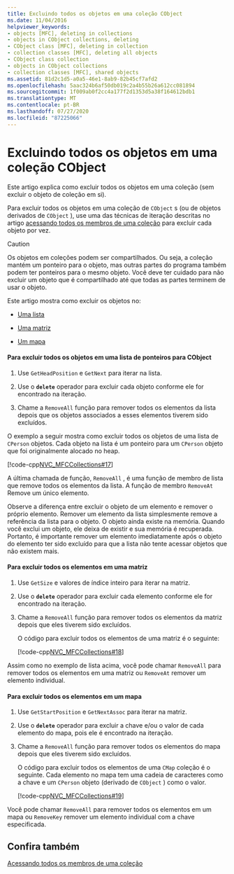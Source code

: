 ```yaml
---
title: Excluindo todos os objetos em uma coleção CObject
ms.date: 11/04/2016
helpviewer_keywords:
- objects [MFC], deleting in collections
- objects in CObject collections, deleting
- CObject class [MFC], deleting in collection
- collection classes [MFC], deleting all objects
- CObject class collection
- objects in CObject collections
- collection classes [MFC], shared objects
ms.assetid: 81d2c1d5-a0a5-46e1-8ab9-82b45cf7afd2
ms.openlocfilehash: 5aac324b6af50db019c2a4b55b26a612cc081894
ms.sourcegitcommit: 1f009ab0f2cc4a177f2d1353d5a38f164612bdb1
ms.translationtype: MT
ms.contentlocale: pt-BR
ms.lasthandoff: 07/27/2020
ms.locfileid: "87225066"
---
```

# <a name="deleting-all-objects-in-a-cobject-collection"></a>Excluindo todos os objetos em uma coleção CObject

Este artigo explica como excluir todos os objetos em uma coleção (sem excluir o objeto de coleção em si).

Para excluir todos os objetos em uma coleção de `CObject` s (ou de objetos derivados de `CObject` ), use uma das técnicas de iteração descritas no artigo [acessando todos os membros de uma coleção](accessing-all-members-of-a-collection.md) para excluir cada objeto por vez.

> [!CAUTION]
> Os objetos em coleções podem ser compartilhados. Ou seja, a coleção mantém um ponteiro para o objeto, mas outras partes do programa também podem ter ponteiros para o mesmo objeto. Você deve ter cuidado para não excluir um objeto que é compartilhado até que todas as partes terminem de usar o objeto.

Este artigo mostra como excluir os objetos no:

- [Uma lista](#_core_to_delete_all_objects_in_a_list_of_pointers_to_cobject)

- [Uma matriz](#_core_to_delete_all_elements_in_an_array)

- [Um mapa](#_core_to_delete_all_elements_in_a_map)

#### <a name="to-delete-all-objects-in-a-list-of-pointers-to-cobject"></a><a name="_core_to_delete_all_objects_in_a_list_of_pointers_to_cobject"></a>Para excluir todos os objetos em uma lista de ponteiros para CObject

1. Use `GetHeadPosition` e `GetNext` para iterar na lista.

1. Use o **`delete`** operador para excluir cada objeto conforme ele for encontrado na iteração.

1. Chame a `RemoveAll` função para remover todos os elementos da lista depois que os objetos associados a esses elementos tiverem sido excluídos.

O exemplo a seguir mostra como excluir todos os objetos de uma lista de `CPerson` objetos. Cada objeto na lista é um ponteiro para um `CPerson` objeto que foi originalmente alocado no heap.

[!code-cpp[NVC_MFCCollections#17](codesnippet/cpp/deleting-all-objects-in-a-cobject-collection_1.cpp)]

A última chamada de função, `RemoveAll` , é uma função de membro de lista que remove todos os elementos da lista. A função de membro `RemoveAt` Remove um único elemento.

Observe a diferença entre excluir o objeto de um elemento e remover o próprio elemento. Remover um elemento da lista simplesmente remove a referência da lista para o objeto. O objeto ainda existe na memória. Quando você exclui um objeto, ele deixa de existir e sua memória é recuperada. Portanto, é importante remover um elemento imediatamente após o objeto do elemento ter sido excluído para que a lista não tente acessar objetos que não existem mais.

#### <a name="to-delete-all-elements-in-an-array"></a><a name="_core_to_delete_all_elements_in_an_array"></a>Para excluir todos os elementos em uma matriz

1. Use `GetSize` e valores de índice inteiro para iterar na matriz.

1. Use o **`delete`** operador para excluir cada elemento conforme ele for encontrado na iteração.

1. Chame a `RemoveAll` função para remover todos os elementos da matriz depois que eles tiverem sido excluídos.

   O código para excluir todos os elementos de uma matriz é o seguinte:

   [!code-cpp[NVC_MFCCollections#18](codesnippet/cpp/deleting-all-objects-in-a-cobject-collection_2.cpp)]

Assim como no exemplo de lista acima, você pode chamar `RemoveAll` para remover todos os elementos em uma matriz ou `RemoveAt` remover um elemento individual.

#### <a name="to-delete-all-elements-in-a-map"></a><a name="_core_to_delete_all_elements_in_a_map"></a>Para excluir todos os elementos em um mapa

1. Use `GetStartPosition` e `GetNextAssoc` para iterar na matriz.

1. Use o **`delete`** operador para excluir a chave e/ou o valor de cada elemento do mapa, pois ele é encontrado na iteração.

1. Chame a `RemoveAll` função para remover todos os elementos do mapa depois que eles tiverem sido excluídos.

   O código para excluir todos os elementos de uma `CMap` coleção é o seguinte. Cada elemento no mapa tem uma cadeia de caracteres como a chave e um `CPerson` objeto (derivado de `CObject` ) como o valor.

   [!code-cpp[NVC_MFCCollections#19](codesnippet/cpp/deleting-all-objects-in-a-cobject-collection_3.cpp)]

Você pode chamar `RemoveAll` para remover todos os elementos em um mapa ou `RemoveKey` remover um elemento individual com a chave especificada.

## <a name="see-also"></a>Confira também

[Acessando todos os membros de uma coleção](accessing-all-members-of-a-collection.md)

